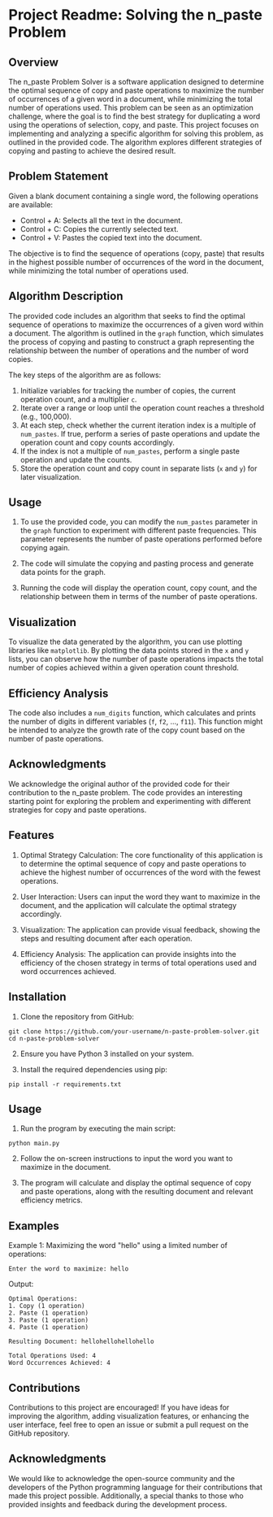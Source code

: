 # Project Readme: Solving the n_paste Problem

## Overview

The n_paste Problem Solver is a software application designed to determine the optimal sequence of copy and paste operations to maximize the number of occurrences of a given word in a document, while minimizing the total number of operations used. This problem can be seen as an optimization challenge, where the goal is to find the best strategy for duplicating a word using the operations of selection, copy, and paste. This project focuses on implementing and analyzing a specific algorithm for solving this problem, as outlined in the provided code. The algorithm explores different strategies of copying and pasting to achieve the desired result.

## Problem Statement

Given a blank document containing a single word, the following operations are available:
- Control + A: Selects all the text in the document.
- Control + C: Copies the currently selected text.
- Control + V: Pastes the copied text into the document.

The objective is to find the sequence of operations (copy, paste) that results in the highest possible number of occurrences of the word in the document, while minimizing the total number of operations used.

## Algorithm Description

The provided code includes an algorithm that seeks to find the optimal sequence of operations to maximize the occurrences of a given word within a document. The algorithm is outlined in the `graph` function, which simulates the process of copying and pasting to construct a graph representing the relationship between the number of operations and the number of word copies.

The key steps of the algorithm are as follows:
1. Initialize variables for tracking the number of copies, the current operation count, and a multiplier `c`.
2. Iterate over a range or loop until the operation count reaches a threshold (e.g., 100,000).
3. At each step, check whether the current iteration index is a multiple of `num_pastes`. If true, perform a series of paste operations and update the operation count and copy counts accordingly.
4. If the index is not a multiple of `num_pastes`, perform a single paste operation and update the counts.
5. Store the operation count and copy count in separate lists (`x` and `y`) for later visualization.

## Usage

1. To use the provided code, you can modify the `num_pastes` parameter in the `graph` function to experiment with different paste frequencies. This parameter represents the number of paste operations performed before copying again.

2. The code will simulate the copying and pasting process and generate data points for the graph.

3. Running the code will display the operation count, copy count, and the relationship between them in terms of the number of paste operations.

## Visualization

To visualize the data generated by the algorithm, you can use plotting libraries like `matplotlib`. By plotting the data points stored in the `x` and `y` lists, you can observe how the number of paste operations impacts the total number of copies achieved within a given operation count threshold.

## Efficiency Analysis

The code also includes a `num_digits` function, which calculates and prints the number of digits in different variables (`f`, `f2`, ..., `f11`). This function might be intended to analyze the growth rate of the copy count based on the number of paste operations.

## Acknowledgments

We acknowledge the original author of the provided code for their contribution to the n_paste problem. The code provides an interesting starting point for exploring the problem and experimenting with different strategies for copy and paste operations.
## Features

1. Optimal Strategy Calculation: The core functionality of this application is to determine the optimal sequence of copy and paste operations to achieve the highest number of occurrences of the word with the fewest operations.

2. User Interaction: Users can input the word they want to maximize in the document, and the application will calculate the optimal strategy accordingly.

3. Visualization: The application can provide visual feedback, showing the steps and resulting document after each operation.

4. Efficiency Analysis: The application can provide insights into the efficiency of the chosen strategy in terms of total operations used and word occurrences achieved.

## Installation

1. Clone the repository from GitHub:

```
git clone https://github.com/your-username/n-paste-problem-solver.git
cd n-paste-problem-solver
```

2. Ensure you have Python 3 installed on your system.

3. Install the required dependencies using pip:

```
pip install -r requirements.txt
```

## Usage

1. Run the program by executing the main script:

```
python main.py
```

2. Follow the on-screen instructions to input the word you want to maximize in the document.

3. The program will calculate and display the optimal sequence of copy and paste operations, along with the resulting document and relevant efficiency metrics.

## Examples

Example 1: Maximizing the word "hello" using a limited number of operations:

```
Enter the word to maximize: hello
```

Output:

```
Optimal Operations:
1. Copy (1 operation)
2. Paste (1 operation)
3. Paste (1 operation)
4. Paste (1 operation)

Resulting Document: hellohellohellohello

Total Operations Used: 4
Word Occurrences Achieved: 4
```

## Contributions

Contributions to this project are encouraged! If you have ideas for improving the algorithm, adding visualization features, or enhancing the user interface, feel free to open an issue or submit a pull request on the GitHub repository.


## Acknowledgments

We would like to acknowledge the open-source community and the developers of the Python programming language for their contributions that made this project possible. Additionally, a special thanks to those who provided insights and feedback during the development process.
